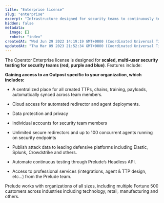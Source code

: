 ```yaml
---
title: "Enterprise license"
slug: "enterprise"
excerpt: "Infrastructure designed for security teams to continuously test & harden their defenses"
hidden: false
metadata: 
  image: []
  robots: "index"
createdAt: "Wed Jun 29 2022 14:19:19 GMT+0000 (Coordinated Universal Time)"
updatedAt: "Thu Mar 09 2023 21:52:34 GMT+0000 (Coordinated Universal Time)"
---
```

The Operator Enterprise license is designed for **scaled, multi-user security testing for security teams (red, purple and blue)**. Features include:

**Gaining access to an Outpost specific to your organization, which includes:**

- A centralized place for all created TTPs, chains, training, payloads, automatically synced across team members.

- Cloud access for automated redirector and agent deployments.

- Data protection and privacy

- Individual accounts for security team members

- Unlimited secure redirectors and up to 100 concurrent agents running on security endpoints

- Publish attack data to leading defensive platforms including Elastic, Splunk, Crowdstrike and others.

- Automate continuous testing through Prelude’s Headless API.

- Access to professional services (integrations, agent & TTP design, etc...) from the Prelude team.

Prelude works with organizations of all sizes, including multiple Fortune 500 customers across industries including technology, retail, manufacturing and others.
